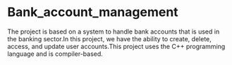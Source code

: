 # Bank_account_management
The project is based on a system to handle bank accounts that is used in the banking sector.In this project, we have the ability to create, delete, access, and update user accounts.This project uses the C++ programming language and is compiler-based.
